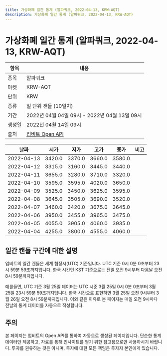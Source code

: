 ```yaml
---
title: 가상화폐 일간 통계 (알파쿼크, 2022-04-13, KRW-AQT)
description: 가상화폐 일간 통계 (알파쿼크, 2022-04-13, KRW-AQT)
---
```



가상화폐 일간 통계 (알파쿼크, 2022-04-13, KRW-AQT)
===

|항목|내용|
|--|--|
|종목|알파쿼크|
|마켓|KRW-AQT|
|단위|KRW|
|종류|일 단위 캔들 (10일치)|
|기간|2022년 04월 04일 09시 - 2022년 04월 13일 09시|
|생성일|2022년 04월 14일 09시|
|출처|[업비트 Open API](https://docs.upbit.com)|


|날짜|시가|저가|고가|종가|비고|
|--|--|--|--|--|--|
|2022-04-13|3420.0|3370.0|3660.0|3580.0|    |
|2022-04-12|3315.0|3160.0|3445.0|3440.0|    |
|2022-04-11|3655.0|3280.0|3710.0|3320.0|    |
|2022-04-10|3595.0|3595.0|4020.0|3650.0|    |
|2022-04-09|3525.0|3450.0|3625.0|3595.0|    |
|2022-04-08|3645.0|3505.0|3690.0|3520.0|    |
|2022-04-07|3460.0|3420.0|3675.0|3645.0|    |
|2022-04-06|3950.0|3455.0|3965.0|3475.0|    |
|2022-04-05|4055.0|3905.0|4060.0|3935.0|    |
|2022-04-04|4255.0|3800.0|4555.0|4060.0|    |


일간 캔들 구간에 대한 설명
---


업비트의 일간 캔들은 세계 협정시(UTC) 기준입니다. 
UTC 기준 0시 0분 0초부터 23시 59분 59초까지입니다. 
한국 시간인 KST 기준으로는 전일 오전 9시부터 다음날 오전 8시 59분까지입니다. 


예를들면, UTC 기준 3월 25일 데이터는 UTC 시준 3월 25일 0시 0분 0초부터 3월 25일 23시 59분 59초까지입니다. 
한국 시간으로 표현하면 3월 25일 오전 9시부터 3월 26일 오전 8시 59분까지입니다. 
이와 같은 이유로 본 페이지는 매일 오전 9시마다 전날의 통계 데이터를 자동으로 작성합니다. 


주의
---


본 페이지는 업비트의 Open API를 통하여 자동으로 생성된 페이지입니다. 
단순한 통계 데이터만 제공하고, 자료를 통해 인사이트를 얻기 위한 참고용으로만 사용하시기 바랍니다. 
투자를 권유하는 것은 아니며, 투자에 대한 모든 책임은 투자자 본인에게 있습니다. 
